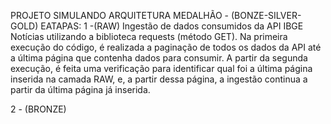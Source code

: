 PROJETO  SIMULANDO ARQUITETURA MEDALHÃO - (BONZE-SILVER-GOLD)
EATAPAS:
  1 -(RAW) Ingestão de dados consumidos da API IBGE Notícias utilizando a biblioteca requests (método GET).
      Na primeira execução do código, é realizada a paginação de todos os dados da API até a última página que contenha dados para consumir.
      A partir da segunda execução, é feita uma verificação para identificar qual foi a última página inserida na camada RAW, e, a partir dessa página, 
      a ingestão continua a partir da última página já inserida.

   2 - (BRONZE)   
